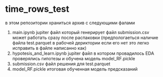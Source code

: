 # time_rows_test
в этом репозитории храниться архив с следующими фалами 
1) main.ipynb jupiter файл который генерирует файл submission.csv может работать сразу после распаковки (предпологаеться наличие файла test.parquet в рабочей дериктории если его нет это легко исправить в файле написанно как)
2) hypotesis_and_learn.ipynb jupiter файл в котором провадилось EDA проверялись гипотезы и обучена модель model_RF.pickle
3) submission.csv файл решения для test.parquet
4) model_RF.pickle итоговая обученная модель предсказаний

